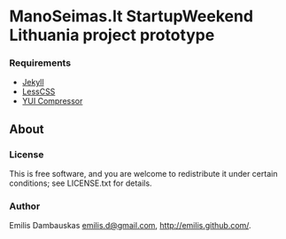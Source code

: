 # ManoSeimas.lt StartupWeekend Lithuania project prototype

### Requirements

- [Jekyll](http://jekyllrb.com/)
- [LessCSS](http://lesscss.org/)
- [YUI Compressor](http://developer.yahoo.com/yui/compressor/)

## About

### License

This is free software, and you are welcome to redistribute it under certain conditions; see LICENSE.txt for details.

### Author

Emilis Dambauskas <emilis.d@gmail.com>, <http://emilis.github.com/>.
